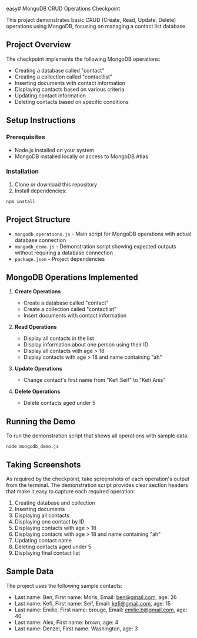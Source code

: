 easy# MongoDB CRUD Operations Checkpoint

This project demonstrates basic CRUD (Create, Read, Update, Delete) operations using MongoDB, focusing on managing a contact list database.

## Project Overview

The checkpoint implements the following MongoDB operations:
- Creating a database called "contact"
- Creating a collection called "contactlist"
- Inserting documents with contact information
- Displaying contacts based on various criteria
- Updating contact information
- Deleting contacts based on specific conditions

## Setup Instructions

### Prerequisites
- Node.js installed on your system
- MongoDB installed locally or access to MongoDB Atlas

### Installation

1. Clone or download this repository
2. Install dependencies:
```
npm install
```

## Project Structure

- `mongodb_operations.js` - Main script for MongoDB operations with actual database connection
- `mongodb_demo.js` - Demonstration script showing expected outputs without requiring a database connection
- `package.json` - Project dependencies

## MongoDB Operations Implemented

1. **Create Operations**
   - Create a database called "contact"
   - Create a collection called "contactlist"
   - Insert documents with contact information

2. **Read Operations**
   - Display all contacts in the list
   - Display information about one person using their ID
   - Display all contacts with age > 18
   - Display contacts with age > 18 and name containing "ah"

3. **Update Operations**
   - Change contact's first name from "Kefi Seif" to "Kefi Anis"

4. **Delete Operations**
   - Delete contacts aged under 5

## Running the Demo

To run the demonstration script that shows all operations with sample data:

```
node mongodb_demo.js
```

## Taking Screenshots

As required by the checkpoint, take screenshots of each operation's output from the terminal. The demonstration script provides clear section headers that make it easy to capture each required operation:

1. Creating database and collection
2. Inserting documents
3. Displaying all contacts
4. Displaying one contact by ID
5. Displaying contacts with age > 18
6. Displaying contacts with age > 18 and name containing "ah"
7. Updating contact name
8. Deleting contacts aged under 5
9. Displaying final contact list

## Sample Data

The project uses the following sample contacts:
- Last name: Ben, First name: Moris, Email: ben@gmail.com, age: 26
- Last name: Kefi, First name: Seif, Email: kefi@gmail.com, age: 15
- Last name: Emilie, First name: brouge, Email: emilie.b@gmail.com, age: 40
- Last name: Alex, First name: brown, age: 4
- Last name: Denzel, First name: Washington, age: 3